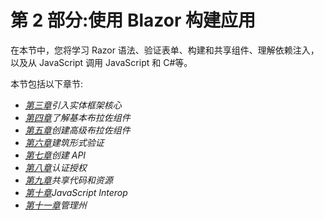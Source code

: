# 第 2 部分:使用 Blazor 构建应用

在本节中，您将学习 Razor 语法、验证表单、构建和共享组件、理解依赖注入，以及从 JavaScript 调用 JavaScript 和 C#等。

本节包括以下章节:

*   [*第三章*](03.html#_idTextAnchor048)*引入实体框架核心*
*   [*第四章*](04.html#_idTextAnchor060)*了解基本布拉佐组件*
*   [*第五章*](05.html#_idTextAnchor078)*创建高级布拉佐组件*
*   [*第六章*](06.html#_idTextAnchor093)*建筑形式验证*
*   [*第七章*](07.html#_idTextAnchor115)*创建 API*
*   [*第八章*](08.html#_idTextAnchor122)*认证授权*
*   [*第九章*](09.html#_idTextAnchor134)*共享代码和资源*
*   [*第十章*](10.html#_idTextAnchor152)*JavaScript Interop*
*   [*第十一章*](11.html#_idTextAnchor163)*管理州*